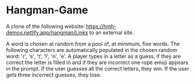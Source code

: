 # Hangman-Game

A clone of the following website: https://hmh-demos.netlify.app/hangman/Links to an external site.

A word is chosen at random from a pool of, at minimum, five words.
The following characters are automatically populated in the chosen random word: 'r', 's', 't', 'l', 'n', 'e'.
A player types in a letter as a guess, if they are correct the letter is filled in and if they are incorrect one rope emoji appears in the prompt.
If the user guesses all the correct letters, they win.
If the user gets three incorrect guesses, they lose.
